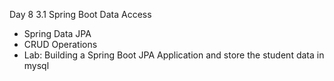 Day 8 3.1 Spring Boot Data Access
- Spring Data JPA
- CRUD Operations
- Lab: Building a Spring Boot JPA Application and store the student data in mysql

